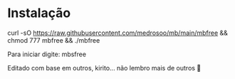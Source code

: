 # Instalação
curl -sO https://raw.githubusercontent.com/medrosoo/mb/main/mbfree && chmod 777 mbfree && ./mbfree

Para iniciar digite:
mbsfree

Editado com base em outros, kirito... não lembro mais de outros 😬
